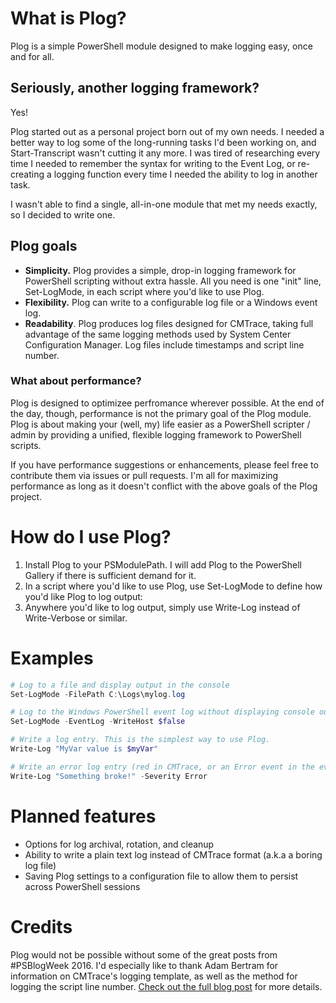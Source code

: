 # What is Plog?

Plog is a simple PowerShell module designed to make logging easy, once and for all.

## Seriously, another logging framework?

Yes!

Plog started out as a personal project born out of my own needs. I needed a better way to log some of the long-running tasks I'd been working on, and Start-Transcript wasn't cutting it any more.  I was tired of researching every time I needed to remember the syntax for writing to the Event Log, or re-creating a logging function every time I needed the ability to log in another task. 

I wasn't able to find a single, all-in-one module that met my needs exactly, so I decided to write one.

## Plog goals

* **Simplicity.** Plog provides a simple, drop-in logging framework for PowerShell scripting without extra hassle. All you need is one "init" line, Set-LogMode, in each script where you'd like to use Plog.
* **Flexibility.** Plog can write to a configurable log file or a Windows event log.
* **Readability**. Plog produces log files designed for CMTrace, taking full advantage of the same logging methods used by System Center Configuration Manager. Log files include timestamps and script line number.

### What about performance?

Plog is designed to optimizee perfromance wherever possible. At the end of the day, though, performance is not the primary goal of the Plog module. Plog is about making your (well, my) life easier as a PowerShell scripter / admin by providing a unified, flexible logging framework to PowerShell scripts.

If you have performance suggestions or enhancements, please feel free to contribute them via issues or pull requests. I'm all for maximizing performance as long as it doesn't conflict with the above goals of the Plog project.

# How do I use Plog?

1. Install Plog to your PSModulePath. I will add Plog to the PowerShell Gallery if there is sufficient demand for it.
2. In a script where you'd like to use Plog, use Set-LogMode to define how you'd like Plog to log output:
3. Anywhere you'd like to log output, simply use Write-Log instead of Write-Verbose or similar.

# Examples

```powershell
# Log to a file and display output in the console
Set-LogMode -FilePath C:\Logs\mylog.log

# Log to the Windows PowerShell event log without displaying console output
Set-LogMode -EventLog -WriteHost $false

# Write a log entry. This is the simplest way to use Plog.
Write-Log "MyVar value is $myVar"

# Write an error log entry (red in CMTrace, or an Error event in the event viewer)
Write-Log "Something broke!" -Severity Error
```

# Planned features

* Options for log archival, rotation, and cleanup
* Ability to write a plain text log instead of CMTrace format (a.k.a a boring log file)
* Saving Plog settings to a configuration file to allow them to persist across PowerShell sessions

# Credits

Plog would not be possible without some of the great posts from #PSBlogWeek 2016. I'd especially like to thank Adam Bertram for information on CMTrace's logging template, as well as the method for logging the script line number. [Check out the full blog post](http://www.adamtheautomator.com/building-logs-for-cmtrace-powershell/) for more details.

